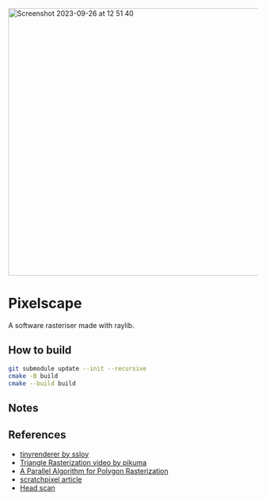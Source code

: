 <img width="540" alt="Screenshot 2023-09-26 at 12 51 40" src="https://github.com/misclicl/pixelscape/assets/84678137/23d86321-bad5-4736-96b5-1e2ff5d6b7d7">

# Pixelscape

A software rasteriser made with raylib.

## How to build

``` bash
git submodule update --init --recursive
cmake -B build
cmake --build build
```

## Notes

## References
* [tinyrenderer by ssloy](https://github.com/ssloy/tinyrenderer)
* [Triangle Rasterization video by pikuma](https://www.youtube.com/watch?v=k5wtuKWmV48)
* [A Parallel Algorithm for Polygon Rasterization](./refs/comp175-06-pineda.pdf)
* [scratchpixel article](https://www.scratchapixel.com/lessons/3d-basic-rendering/rasterization-practical-implementation/rasterization-stage.html)
* [Head scan](https://www.3dscanstore.com/blog/Free-3D-Head-Model)
